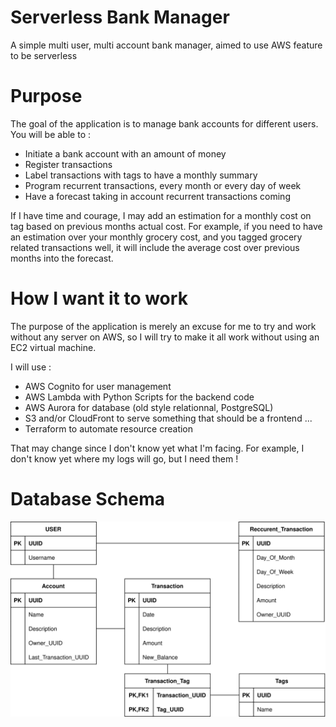 # Serverless Bank Manager
A simple multi user, multi account bank manager, aimed to use AWS feature to be serverless

# Purpose
The goal of the application is to manage bank accounts for different users. You will be able to :
* Initiate a bank account with an amount of money
* Register transactions
* Label transactions with tags to have a monthly summary
* Program recurrent transactions, every month or every day of week
* Have a forecast taking in account recurrent transactions coming

If I have time and courage, I may add an estimation for a monthly cost on tag based on previous months actual cost. For example, if you need to have an estimation over your monthly grocery cost, and you tagged grocery related transactions well, it will include the average cost over previous months into the forecast.

# How I want it to work
The purpose of the application is merely an excuse for me to try and work without any server on AWS, so I will try to make it all work without using an EC2 virtual machine.

I will use :
* AWS Cognito for user management
* AWS Lambda with Python Scripts for the backend code
* AWS Aurora for database (old style relationnal, PostgreSQL)
* S3 and/or CloudFront to serve something that should be a frontend ...
* Terraform to automate resource creation

That may change since I don't know yet what I'm facing. For example, I don't know yet where my logs will go, but I need them !

# Database Schema
![Database schema here](./schema/db.drawio.svg)
